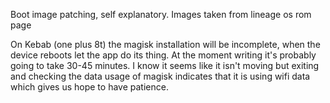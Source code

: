 Boot image patching, self explanatory. Images taken from lineage os rom page 


On Kebab (one plus 8t) the magisk installation will be incomplete, when the device reboots let the app do its thing. At the moment writing it's probably going to take 30-45 minutes. I know it seems like it isn't moving but exiting and checking the data usage of magisk indicates that it is using wifi data which gives us hope to have patience.  
